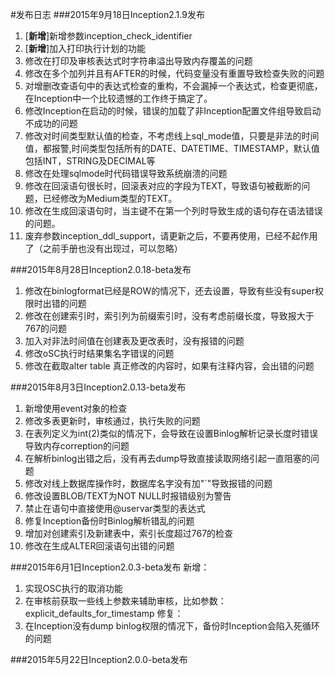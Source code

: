 #发布日志
###2015年9月18日Inception2.1.9发布
1. [**新增**]新增参数inception_check_identifier
2. [**新增**]加入打印执行计划的功能
3. 修改在打印及审核表达式时字符串溢出导致内存覆盖的问题
4. 修改在多个加列并且有AFTER的时候，代码变量没有重置导致检查失败的问题
5. 对增删改查语句中的表达式检查的重构，不会漏掉一个表达式，检查更彻底，在Inception中一个比较遗憾的工作终于搞定了。
6. 修改Inception在启动的时候，错误的加载了非Inception配置文件组导致启动不成功的问题
7. 修改对时间类型默认值的检查，不考虑线上sql_mode值，只要是非法的时间值，都报警,时间类型包括所有的DATE、DATETIME、TIMESTAMP，默认值包括INT，STRING及DECIMAL等
8. 修改在处理sqlmode时代码错误导致系统崩溃的问题
9. 修改在回滚语句很长时，回滚表对应的字段为TEXT，导致语句被截断的问题，已经修改为Medium类型的TEXT。
10. 修改在生成回滚语句时，当主键不在第一个列时导致生成的语句存在语法错误的问题。
11. 废弃参数inception_ddl_support，请更新之后，不要再使用，已经不起作用了（之前手册也没有出现过，可以忽略）

###2015年8月28日Inception2.0.18-beta发布
1. 修改在binlogformat已经是ROW的情况下，还去设置，导致有些没有super权限时出错的问题
2. 修改在创建索引时，索引列为前缀索引时，没有考虑前缀长度，导致报大于767的问题
3. 加入对非法时间值在创建表及更改表时，没有报错的问题
4. 修改oSC执行时结果集名字错误的问题
5. 修改在截取alter table 真正修改的内容时，如果有注释内容，会出错的问题

###2015年8月3日Inception2.0.13-beta发布
1. 新增使用event对象的检查
2. 修改多表更新时，审核通过，执行失败的问题
3. 在表列定义为int(2)类似的情况下，会导致在设置Binlog解析记录长度时错误导致内存correption的问题
4. 在解析binlog出错之后，没有再去dump导致直接读取网络引起一直阻塞的问题
5. 修改对线上数据库操作时，数据库名字没有加"\`"导致报错的问题
6. 修改设置BLOB/TEXT为NOT NULL时报错级别为警告
7. 禁止在语句中直接使用@uservar类型的表达式
8. 修复Inception备份时Binlog解析错乱的问题
9. 增加对创建索引及新建表中，索引长度超过767的检查
10. 修改在生成ALTER回滚语句出错的问题

###2015年6月1日Inception2.0.3-beta发布
新增：  
1. 实现OSC执行的取消功能  
2. 在审核前获取一些线上参数来辅助审核，比如参数：explicit_defaults_for_timestamp
修复：  
1. 在Inception没有dump binlog权限的情况下，备份时Inception会陷入死循环的问题  

###2015年5月22日Inception2.0.0-beta发布
